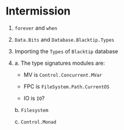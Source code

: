 # Intermission

1. `forever` and `when`

2. `Data.Bits` and `Database.Blacktip.Types`

3. Importing the `Types` of `Blacktip` database

4. a. The type signatures modules are:

      * MV is `Control.Concurrent.MVar`

      * FPC is `FileSystem.Path.CurrentOS`

      * IO is `IO`?

   b. `Filesystem`

   c. `Control.Monad`
